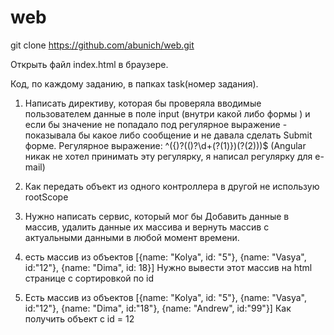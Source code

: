 # web

git clone https://github.com/abunich/web.git

Открыть файл index.html в браузере.

Код, по каждому заданию, в папках task(номер задания).

1. Написать директиву, которая бы проверяла вводимые пользователем данные в поле input (внутри какой либо формы ) и если бы значение не попадало под регулярное выражение - показывала бы какое либо сообщение и не давала сделать Submit форме. Регулярное выражение: ^({)?(\()?\d+(?(1)})(?(2)\))$
(Angular никак не хотел принимать эту регулярку, я написал регулярку для e-mail)

2. Как передать объект из одного контроллера в другой не использую rootScope

3. Нужно написать сервис, который мог бы Добавить данные в массив, удалить данные их массива и вернуть массив с актуальными данными в любой момент времени.

4. есть массив из объектов [{name: "Kolya", id: "5"}, {name: "Vasya", id:"12"}, {name: "Dima", id: 18}]
Нужно вывести этот массив на html странице с сортировкой по id

5. Есть массив из объектов [{name: "Kolya", id: "5"}, {name: "Vasya", id:"12"}, {name: "Dima", id:"18"}, {name: "Andrew", id:"99"}]
Как получить объект с id = 12
 
